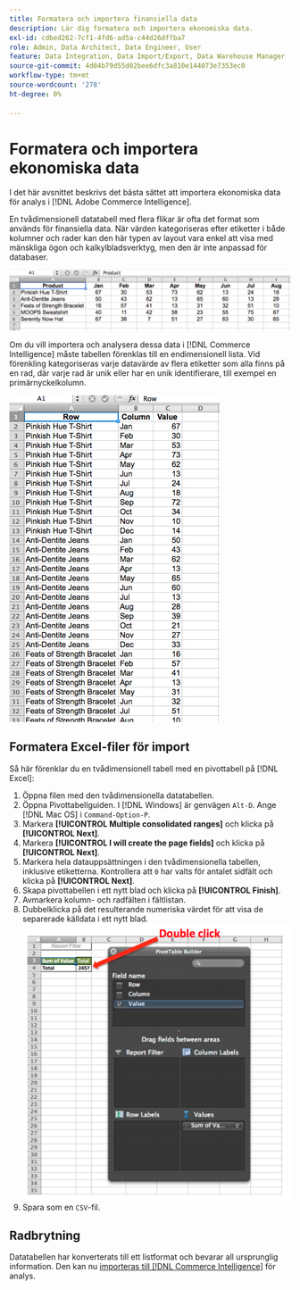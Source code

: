 ```yaml
---
title: Formatera och importera finansiella data
description: Lär dig formatera och importera ekonomiska data.
exl-id: cdbed262-7cf1-4fd6-ad5a-c44d26dffba7
role: Admin, Data Architect, Data Engineer, User
feature: Data Integration, Data Import/Export, Data Warehouse Manager
source-git-commit: 4d04b79d55d02bee6dfc3a810e144073e7353ec0
workflow-type: tm+mt
source-wordcount: '278'
ht-degree: 0%

---
```


# Formatera och importera ekonomiska data

I det här avsnittet beskrivs det bästa sättet att importera ekonomiska data för analys i [!DNL Adobe Commerce Intelligence].

En tvådimensionell datatabell med flera flikar är ofta det format som används för finansiella data. När värden kategoriseras efter etiketter i både kolumner och rader kan den här typen av layout vara enkel att visa med mänskliga ögon och kalkylbladsverktyg, men den är inte anpassad för databaser.

![Korsformat som visar data i pivottabellayout](../../mbi/assets/crosstab.png)

Om du vill importera och analysera dessa data i [!DNL Commerce Intelligence] måste tabellen förenklas till en endimensionell lista. Vid förenkling kategoriseras varje datavärde av flera etiketter som alla finns på en rad, där varje rad är unik eller har en unik identifierare, till exempel en primärnyckelkolumn.

![Förenklat format som visar data i kolumnlayout](../../mbi/assets/flattened.png)

## Formatera Excel-filer för import

Så här förenklar du en tvådimensionell tabell med en pivottabell på [!DNL Excel]:

1. Öppna filen med den tvådimensionella datatabellen.
1. Öppna Pivottabellguiden. I [!DNL Windows] är genvägen `Alt-D`. Ange [!DNL Mac OS] i `Command-Option-P`.
1. Markera **[!UICONTROL Multiple consolidated ranges]** och klicka på **[!UICONTROL Next]**.
1. Markera **[!UICONTROL I will create the page fields]** och klicka på **[!UICONTROL Next]**.
1. Markera hela datauppsättningen i den tvådimensionella tabellen, inklusive etiketterna. Kontrollera att `0` har valts för antalet sidfält och klicka på **[!UICONTROL Next]**.
1. Skapa pivottabellen i ett nytt blad och klicka på **[!UICONTROL Finish]**.
1. Avmarkera kolumn- och radfälten i fältlistan.
1. Dubbelklicka på det resulterande numeriska värdet för att visa de separerade källdata i ett nytt blad.
   ![Listan med pivottabellfält i Excel som visar dubbelklickningar för att expandera](../../mbi/assets/pivot-table-double-click.png)
1. Spara som en `CSV`-fil.

## Radbrytning

Datatabellen har konverterats till ett listformat och bevarar all ursprunglig information. Den kan nu [importeras till  [!DNL Commerce Intelligence]](../data-analyst/importing-data/connecting-data/using-file-uploader.md) för analys.
